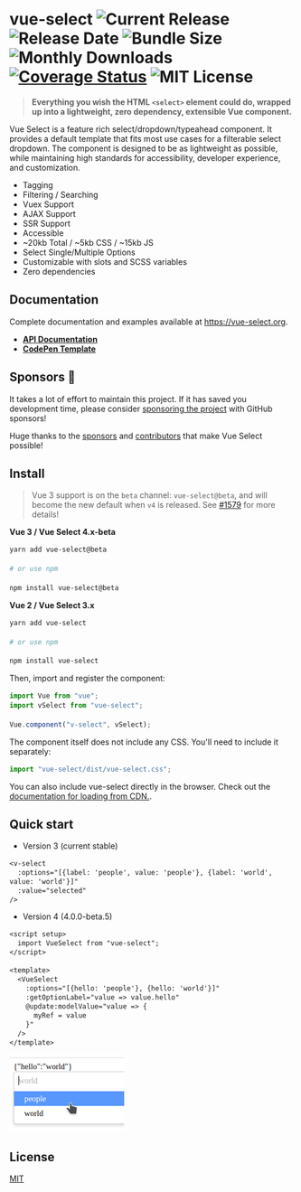 # vue-select ![Current Release](https://img.shields.io/github/release/sagalbot/vue-select.svg?style=flat-square) ![Release Date](https://img.shields.io/github/release-date/sagalbot/vue-select?style=flat-square) ![Bundle Size](https://flat.badgen.net/bundlephobia/min/vue-select) ![Monthly Downloads](https://img.shields.io/npm/dm/vue-select.svg?style=flat-square) [![Coverage Status](https://coveralls.io/repos/github/sagalbot/vue-select/badge.svg?branch=master)](https://coveralls.io/github/sagalbot/vue-select?branch=master) ![MIT License](https://img.shields.io/github/license/sagalbot/vue-select.svg?style=flat-square)

> **Everything you wish the HTML `<select>` element could do, wrapped up into a lightweight, zero
> dependency, extensible Vue component.**

Vue Select is a feature rich select/dropdown/typeahead component. It provides a default
template that fits most use cases for a filterable select dropdown. The component is designed to be as
lightweight as possible, while maintaining high standards for accessibility,
developer experience, and customization.

- Tagging
- Filtering / Searching
- Vuex Support
- AJAX Support
- SSR Support
- Accessible
- ~20kb Total / ~5kb CSS / ~15kb JS
- Select Single/Multiple Options
- Customizable with slots and SCSS variables
- Zero dependencies

## Documentation

Complete documentation and examples available at https://vue-select.org.

- **[API Documentation](https://vue-select.org)**
- **[CodePen Template](http://codepen.io/sagalbot/pen/NpwrQO)**

## Sponsors :tada:

It takes a lot of effort to maintain this project. If it has saved you development time, please consider [sponsoring the project](https://github.com/sponsors/sagalbot)
with GitHub sponsors!

Huge thanks to the [sponsors](https://github.com/sponsors/sagalbot) and [contributors](https://github.com/sagalbot/vue-select/graphs/contributors) that make Vue Select possible!

## Install

> Vue 3 support is on the `beta` channel: `vue-select@beta`, and will become the new default when `v4` is released. See [#1579](https://github.com/sagalbot/vue-select/issues/1597) for more details!


**Vue 3 / Vue Select 4.x-beta**
```bash
yarn add vue-select@beta

# or use npm

npm install vue-select@beta
```

**Vue 2 / Vue Select 3.x**
```bash
yarn add vue-select

# or use npm

npm install vue-select
```

Then, import and register the component:

```js
import Vue from "vue";
import vSelect from "vue-select";

Vue.component("v-select", vSelect);
```

The component itself does not include any CSS. You'll need to include it separately:

```js
import "vue-select/dist/vue-select.css";
```

You can also include vue-select directly in the browser. Check out the
[documentation for loading from CDN.](https://vue-select.org/guide/install.html#in-the-browser).


## Quick start
- Version 3 (current stable)

```vue
<v-select 
  :options="[{label: 'people', value: 'people'}, {label: 'world', value: 'world'}]"
  :value="selected" 
/>
```

- Version 4 (4.0.0-beta.5)

```vue
<script setup>
  import VueSelect from "vue-select";
</script>

<template>
  <VueSelect
    :options="[{hello: 'people'}, {hello: 'world'}]"
    :getOptionLabel="value => value.hello"
    @update:modelValue="value => {
      myRef = value
    }"
  />
</template>

```

![result](docs/vselect-beta.png)

## License

[MIT](https://github.com/sagalbot/vue-select/blob/master/LICENSE.md)
